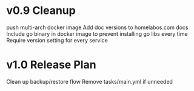 # v0.9 Cleanup
push multi-arch docker image
Add doc versions to homelabos.com docs
Include go binary in docker image to prevent installing go libs every time
Require version setting for every service

# v1.0 Release Plan

Clean up backup/restore flow
Remove tasks/main.yml if unneeded
